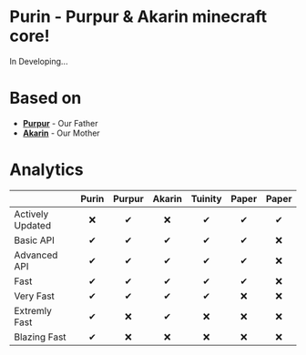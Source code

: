 # Purin - Purpur & Akarin minecraft core!
In Developing...
# Based on
* [**Purpur**](https://github.com/pl3xgaming/Purpur) - Our Father
* [**Akarin**](https://github.com/Akarin-project/Akarin) - Our Mother
# Analytics
|  | Purin | Purpur | Akarin | Tuinity | Paper | Paper |
|:-----------------|:---:|:---:|:---:|:---:|:---:|:---:|
| Actively Updated | ❌ | ✔ | ❌ | ✔ | ✔ | ✔ |
| Basic API | ✔ | ✔ | ✔ | ✔ | ✔ | ❌ |
| Advanced API | ✔ | ✔ | ✔ | ✔ | ✔ | ❌ |
| Fast | ✔ | ✔ | ✔ | ✔ | ✔ | ❌ |
| Very Fast | ✔ | ✔ | ✔ | ✔ | ❌ | ❌ |
| Extremly Fast | ✔ | ❌ | ✔ | ❌ | ❌ | ❌ |
| Blazing Fast | ✔ | ❌ | ❌ | ❌ | ❌ | ❌ |
